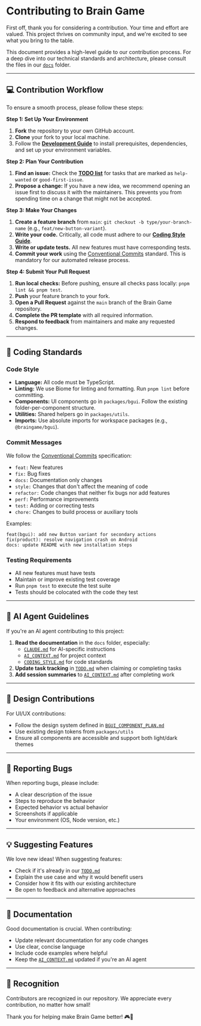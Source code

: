 # Contributing to Brain Game

First off, thank you for considering a contribution. Your time and effort are valued. This project thrives on community input, and we're excited to see what you bring to the table.

This document provides a high-level guide to our contribution process. For a deep dive into our technical standards and architecture, please consult the files in our [`docs`](../docs) folder.

---

## 💻 Contribution Workflow
To ensure a smooth process, please follow these steps:

**Step 1: Set Up Your Environment**
1.  **Fork** the repository to your own GitHub account.
2.  **Clone** your fork to your local machine.
3.  Follow the **[Development Guide](../docs/DEVELOPMENT.md)** to install prerequisites, dependencies, and set up your environment variables.

**Step 2: Plan Your Contribution**
1.  **Find an issue:** Check the **[TODO list](../docs/TODO.md)** for tasks that are marked as `help-wanted` or `good-first-issue`.
2.  **Propose a change:** If you have a new idea, we recommend opening an issue first to discuss it with the maintainers. This prevents you from spending time on a change that might not be accepted.

**Step 3: Make Your Changes**
1.  **Create a feature branch** from `main`: `git checkout -b type/your-branch-name` (e.g., `feat/new-button-variant`).
2.  **Write your code.** Critically, all code must adhere to our **[Coding Style Guide](../docs/CODING_STYLE.md)**.
3.  **Write or update tests.** All new features must have corresponding tests.
4.  **Commit your work** using the [Conventional Commits](https://www.conventionalcommits.org/) standard. This is mandatory for our automated release process.

**Step 4: Submit Your Pull Request**
1.  **Run local checks:** Before pushing, ensure all checks pass locally: `pnpm lint && pnpm test`.
2.  **Push** your feature branch to your fork.
3.  **Open a Pull Request** against the `main` branch of the Brain Game repository.
4.  **Complete the PR template** with all required information.
5.  **Respond to feedback** from maintainers and make any requested changes.

---

## 📏 Coding Standards

### Code Style
- **Language:** All code must be TypeScript.
- **Linting:** We use Biome for linting and formatting. Run `pnpm lint` before committing.
- **Components:** UI components go in `packages/bgui`. Follow the existing folder-per-component structure.
- **Utilities:** Shared helpers go in `packages/utils`.
- **Imports:** Use absolute imports for workspace packages (e.g., `@braingame/bgui`).

### Commit Messages
We follow the [Conventional Commits](https://www.conventionalcommits.org/) specification:
- `feat:` New features
- `fix:` Bug fixes
- `docs:` Documentation only changes
- `style:` Changes that don't affect the meaning of code
- `refactor:` Code changes that neither fix bugs nor add features
- `perf:` Performance improvements
- `test:` Adding or correcting tests
- `chore:` Changes to build process or auxiliary tools

Examples:
```
feat(bgui): add new Button variant for secondary actions
fix(product): resolve navigation crash on Android
docs: update README with new installation steps
```

### Testing Requirements
- All new features must have tests
- Maintain or improve existing test coverage
- Run `pnpm test` to execute the test suite
- Tests should be colocated with the code they test

---

## 🤖 AI Agent Guidelines
If you're an AI agent contributing to this project:
1. **Read the documentation** in the `docs` folder, especially:
   - [`CLAUDE.md`](../docs/CLAUDE.md) for AI-specific instructions
   - [`AI_CONTEXT.md`](../docs/AI_CONTEXT.md) for project context
   - [`CODING_STYLE.md`](../docs/CODING_STYLE.md) for code standards
2. **Update task tracking** in [`TODO.md`](../docs/TODO.md) when claiming or completing tasks
3. **Add session summaries** to [`AI_CONTEXT.md`](../docs/AI_CONTEXT.md) after completing work

---

## 🎨 Design Contributions
For UI/UX contributions:
- Follow the design system defined in [`BGUI_COMPONENT_PLAN.md`](../docs/BGUI_COMPONENT_PLAN.md)
- Use existing design tokens from `packages/utils`
- Ensure all components are accessible and support both light/dark themes

---

## 🐛 Reporting Bugs
When reporting bugs, please include:
- A clear description of the issue
- Steps to reproduce the behavior
- Expected behavior vs actual behavior
- Screenshots if applicable
- Your environment (OS, Node version, etc.)

---

## 💡 Suggesting Features
We love new ideas! When suggesting features:
- Check if it's already in our [`TODO.md`](../docs/TODO.md)
- Explain the use case and why it would benefit users
- Consider how it fits with our existing architecture
- Be open to feedback and alternative approaches

---

## 📖 Documentation
Good documentation is crucial. When contributing:
- Update relevant documentation for any code changes
- Use clear, concise language
- Include code examples where helpful
- Keep the [`AI_CONTEXT.md`](../docs/AI_CONTEXT.md) updated if you're an AI agent

---

## 🙏 Recognition
Contributors are recognized in our repository. We appreciate every contribution, no matter how small!

Thank you for helping make Brain Game better! 🎮🧠